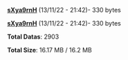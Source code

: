 [**sXya9rnH**](/data/sXya9rnH.txt) (13/11/22 - 21:42)- 330 bytes

[**sXya9rnH**](/data/sXya9rnH.txt) (13/11/22 - 21:42)- 330 bytes

**Total Datas**: 2903

**Total Size**: 16.17 MB / 16.2 MB